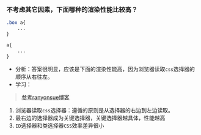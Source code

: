 ### 不考虑其它因素，下面哪种的渲染性能比较高？
```css
.box a{
    ...
}

a{
    ...
}
```
- 分析：答案很明显，应该是下面的渲染性能高，因为浏览器读取`css`选择器的顺序从右往左。
- 学习：
> [参考ranyonsue博客](https://www.cnblogs.com/ranyonsue/p/6733274.html)
1. 浏览器读取`css`选择器：遵循的原则是从选择器的右边到左边读取。
2. 最右边的选择器成为关键选择器，关键选择器越具体，性能越高
3. `ID`选择器和类选择器`CSS`效率差异很小
